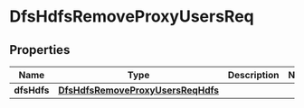 # DfsHdfsRemoveProxyUsersReq

## Properties
Name | Type | Description | Notes
------------ | ------------- | ------------- | -------------
**dfsHdfs** | [**DfsHdfsRemoveProxyUsersReqHdfs**](DfsHdfsRemoveProxyUsersReqHdfs.md) |  | 
